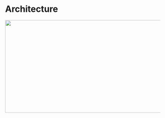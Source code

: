 # Architecture

<div aling="center">
  <img src="img/soluction_archutecture.png" height="300" width="1600">
</div>
